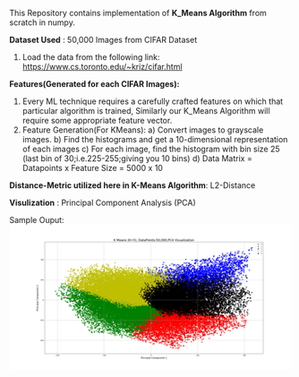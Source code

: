 This Repository contains implementation of **K_Means Algorithm** from scratch in numpy.

**Dataset Used** : 50,000 Images from CIFAR Dataset
  1. Load the data from the following link:
     https://www.cs.toronto.edu/~kriz/cifar.html
     
**Features(Generated for each CIFAR Images):** 
  1. Every ML technique requires a carefully crafted features on which that particular algorithm is trained, Similarly our K_Means Algorithm will require some appropriate feature vector.
  2. Feature Generation(For KMeans):
       a) Convert images to grayscale images.
       b) Find the histograms and get a 10-dimensional representation of each images
       c) For each image, find the histogram with bin size 25 (last bin of 30;i.e.225-255;giving you 10 bins)
       d) Data Matrix = Datapoints x Feature Size = 5000 x 10
       
**Distance-Metric utilized here in K-Means Algorithm**: L2-Distance

**Visulization** : Principal Component Analysis (PCA) 

Sample Ouput: ![](/images/output.png.png)

